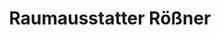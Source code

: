---
title: "Raumausstatter Rößner"
url: /neubrandenburg/raumausstatter-roessner/
shop: Allgemein
---